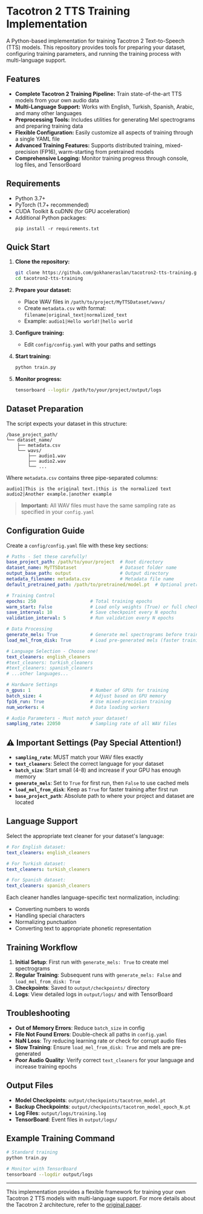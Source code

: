 # Tacotron 2 TTS Training Implementation

A Python-based implementation for training Tacotron 2 Text-to-Speech (TTS) models. This repository provides tools for preparing your dataset, configuring training parameters, and running the training process with multi-language support.

## Features

- **Complete Tacotron 2 Training Pipeline:** Train state-of-the-art TTS models from your own audio data
- **Multi-Language Support:** Works with English, Turkish, Spanish, Arabic, and many other languages
- **Preprocessing Tools:** Includes utilities for generating Mel spectrograms and preparing training data
- **Flexible Configuration:** Easily customize all aspects of training through a single YAML file
- **Advanced Training Features:** Supports distributed training, mixed-precision (FP16), warm-starting from pretrained models
- **Comprehensive Logging:** Monitor training progress through console, log files, and TensorBoard

## Requirements

- Python 3.7+
- PyTorch (1.7+ recommended)
- CUDA Toolkit & cuDNN (for GPU acceleration)
- Additional Python packages:
  ```
  pip install -r requirements.txt
  ```

## Quick Start

1. **Clone the repository:**
   ```bash
   git clone https://github.com/gokhaneraslan/tacotron2-tts-training.git
   cd tacotron2-tts-training
   ```

2. **Prepare your dataset:**
   - Place WAV files in `/path/to/project/MyTTSDataset/wavs/`
   - Create `metadata.csv` with format: `filename|original_text|normalized_text`
   - Example: `audio1|Hello world!|hello world`

3. **Configure training:**
   - Edit `config/config.yaml` with your paths and settings

4. **Start training:**
   ```bash
   python train.py
   ```

5. **Monitor progress:**
   ```bash
   tensorboard --logdir /path/to/your/project/output/logs
   ```

## Dataset Preparation

The script expects your dataset in this structure:

```
/base_project_path/
└── dataset_name/
    ├── metadata.csv
    └── wavs/
        ├── audio1.wav
        ├── audio2.wav
        └── ...
```

Where `metadata.csv` contains three pipe-separated columns:
```
audio1|This is the original text.|this is the normalized text
audio2|Another example.|another example
```

> **Important:** All WAV files must have the same sampling rate as specified in your `config.yaml`

## Configuration Guide

Create a `config/config.yaml` file with these key sections:

```yaml
# Paths - Set these carefully!
base_project_path: /path/to/your/project  # Root directory
dataset_name: MyTTSDataset                # Dataset folder name
output_base_path: output                  # Output directory
metadata_filename: metadata.csv           # Metadata file name
default_pretrained_path: /path/to/pretrained/model.pt  # Optional pretrained model

# Training Control
epochs: 250                    # Total training epochs
warm_start: False              # Load only weights (True) or full checkpoint (False)
save_interval: 10              # Save checkpoint every N epochs
validation_interval: 5         # Run validation every N epochs

# Data Processing  
generate_mels: True            # Generate mel spectrograms before training
load_mel_from_disk: True       # Load pre-generated mels (faster training)

# Language Selection - Choose one!
text_cleaners: english_cleaners
#text_cleaners: turkish_cleaners
#text_cleaners: spanish_cleaners
# ...other languages...

# Hardware Settings
n_gpus: 1                      # Number of GPUs for training
batch_size: 4                  # Adjust based on GPU memory
fp16_run: True                 # Use mixed-precision training
num_workers: 4                 # Data loading workers

# Audio Parameters - Must match your dataset!
sampling_rate: 22050           # Sampling rate of all WAV files
```

## ⚠️ Important Settings (Pay Special Attention!)

- **`sampling_rate`**: MUST match your WAV files exactly
- **`text_cleaners`**: Select the correct language for your dataset
- **`batch_size`**: Start small (4-8) and increase if your GPU has enough memory
- **`generate_mels`**: Set to `True` for first run, then `False` to use cached mels
- **`load_mel_from_disk`**: Keep as `True` for faster training after first run
- **`base_project_path`**: Absolute path to where your project and dataset are located

## Language Support

Select the appropriate text cleaner for your dataset's language:

```yaml
# For English dataset:
text_cleaners: english_cleaners

# For Turkish dataset:
text_cleaners: turkish_cleaners

# For Spanish dataset:
text_cleaners: spanish_cleaners
```

Each cleaner handles language-specific text normalization, including:
- Converting numbers to words
- Handling special characters
- Normalizing punctuation
- Converting text to appropriate phonetic representation

## Training Workflow

1. **Initial Setup**: First run with `generate_mels: True` to create mel spectrograms
2. **Regular Training**: Subsequent runs with `generate_mels: False` and `load_mel_from_disk: True`
3. **Checkpoints**: Saved to `output/checkpoints/` directory
4. **Logs**: View detailed logs in `output/logs/` and with TensorBoard

## Troubleshooting

- **Out of Memory Errors**: Reduce `batch_size` in config
- **File Not Found Errors**: Double-check all paths in `config.yaml`
- **NaN Loss**: Try reducing learning rate or check for corrupt audio files
- **Slow Training**: Ensure `load_mel_from_disk: True` and mels are pre-generated
- **Poor Audio Quality**: Verify correct `text_cleaners` for your language and increase training epochs

## Output Files

- **Model Checkpoints**: `output/checkpoints/tacotron_model.pt`
- **Backup Checkpoints**: `output/checkpoints/tacotron_model_epoch_N.pt`
- **Log Files**: `output/logs/training.log`
- **TensorBoard**: Event files in `output/logs/`

## Example Training Command

```bash
# Standard training
python train.py

# Monitor with TensorBoard
tensorboard --logdir output/logs
```

---

This implementation provides a flexible framework for training your own Tacotron 2 TTS models with multi-language support. For more details about the Tacotron 2 architecture, refer to the [original paper](https://arxiv.org/abs/1712.05884).

